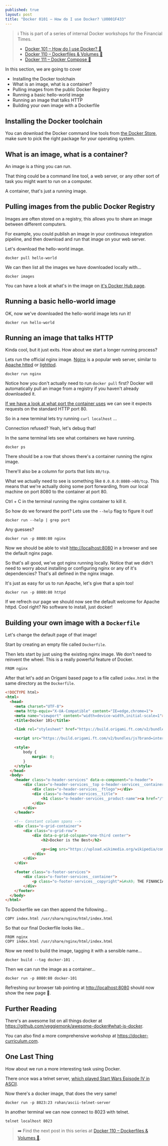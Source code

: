 ```yaml
---
published: true
layout: post
title: "Docker 0101 – How do I use Docker? \U0001F433"
---
```


> ℹ️ This is part of a series of internal Docker workshops for the Financial Times.
> 
> * [Docker 101 – How do I use Docker? 🐳](https://uncomplicated.systems/2018/05/23/docker-101.html)
> * [Docker 110 – Dockerfiles & Volumes 🐳](https://uncomplicated.systems/2018/06/05/docker-0110-dockerfiles-and-volumes.html)
> * [Docker 111 – Docker Compose 🐳](https://uncomplicated.systems/2018/06/19/docker-0111-docker-compose.html)

In this section, we are going to cover

* Installing the Docker toolchain
* What is an image, what is a container?
* Pulling images from the public Docker Registry
* Running a basic hello-world image
* Running an image that talks HTTP
* Building your own image with a Dockerfile

## Installing the Docker toolchain

You can download the Docker command line tools from [the Docker Store](https://store.docker.com/search?type=edition&offering=community), make sure to pick the right package for your operating system.

## What is an image, what is a container?

An image is a thing you can run.

That thing could be a command line tool, a web server, or any other sort of task you might want to run on a computer.

A container, that's just a running image.

## Pulling images from the public Docker Registry

Images are often stored on a registry, this allows you to share an image between different computers.

For example, you could publish an image in your continuous integration pipeline, and then download and run that image on your web server.

Let's download the hello-world image.

```
docker pull hello-world
```

We can then list all the images we have downloaded locally with...

```
docker images
```

You can have a look at what's in the image on [it's Docker Hub page](https://hub.docker.com/_/hello-world/).

## Running a basic hello-world image

OK, now we've downloaded the hello-world image lets run it!

```
docker run hello-world
```

## Running an image that talks HTTP

Kinda cool, but it just exits. How about we start a longer running process?

Lets run the official nginx image. [Nginx](https://nginx.org) is a popular web server, similar to [Apache httpd](https://httpd.apache.org) or [lighttpd](https://www.lighttpd.net).

```
docker run nginx
```

Notice how you don't actually need to run `docker pull` first? Docker will automatically pull an image from a registry if you haven't already downloaded it.

[If we have a look at what port the container uses](https://github.com/nginxinc/docker-nginx/blob/590f9ba27d6d11da346440682891bee6694245f5/mainline/stretch/Dockerfile#L95) we can see it expects requests on the standard HTTP port 80.

So in a new terminal lets try running `curl localhost` ...

Connection refused? Yeah, let's debug that!

In the same terminal lets see what containers we have running.

```
docker ps
```

There should be a row that shows there's a container running the nginx image.

There'll also be a column for ports that lists `80/tcp`.

What we actually need to see is something like `0.0.0.0:8080->80/tcp`. This means that we're actually doing some port forwarding, from our local machine on port 8080 to the container at port 80.

Ctrl + C in the terminal running the nginx container to kill it.

So how do we forward the port? Lets use the `--help` flag to figure it out!

```
docker run --help | grep port
```

Any guesses?

```
docker run -p 8080:80 nginx
```

Now we should be able to visit <http://localhost:8080> in a browser and see the default nginx page.

So that's all good, we've got nginx running locally. Notice that we didn't need to worry about installing or configuring nginx or any of it's dependencies? That's all defined in the nginx image.

It's just as easy for us to run Apache, let's give that a spin too!

```
docker run -p 8080:80 httpd
```

If we refrech our page we should now see the default welcome for Apache httpd. Cool right? No software to install, just docker!

## Building your own image with a `Dockerfile`

Let's change the default page of that image!

Start by creating an empty file called `Dockerfile`.

Then lets start by just using the existing nginx image. We don't need to reinvent the wheel. This is a really powerful feature of Docker.

```docker
FROM nginx
```

After that let's add an Origami based page to a file called `index.html` in the same directory as the `Dockerfile`.

```html
<!DOCTYPE html>
<html>
  <head>
    <meta charset="UTF-8">
    <meta http-equiv="X-UA-Compatible" content="IE=edge,chrome=1">
    <meta name="viewport" content="width=device-width,initial-scale=1">
    <title>Docker 101</title>

    <link rel="stylesheet" href="https://build.origami.ft.com/v2/bundles/css?brand=internal&modules=o-grid@^4.3.8,o-header-services@^2.2.2,o-footer-services@^1.0.1" />

    <script src="https://build.origami.ft.com/v2/bundles/js?brand=internal&modules=o-grid@^4.3.8,o-header-services@^2.2.2,o-footer-services@^1.0.1"></script>

    <style>
        body {
            margin: 0;
        }
    </style>
  </head>
  <body>
    <header class="o-header-services" data-o-component="o-header">
        <div class="o-header-services__top o-header-services__container">
            <div class="o-header-services__ftlogo"></div>
            <div class="o-header-services__title">
                <h1 class="o-header-services__product-name"><a href="/">Docker 101</a></h1>
            </div>
        </div>
    </header>

    <!-- Constant column spans -->
    <div class="o-grid-container">
        <div class="o-grid-row">
            <div data-o-grid-colspan="one-third center">
                <h2>Docker is the Best</h2>

                <p><img src="https://upload.wikimedia.org/wikipedia/commons/thumb/4/4e/Docker_%28container_engine%29_logo.svg/800px-Docker_%28container_engine%29_logo.svg.png"></p>
            </div>
        </div>
    </div>

    <footer class="o-footer-services">
        <div class="o-footer-services__container">
            <p class="o-footer-services__copyright">&#xA9; THE FINANCIAL TIMES LTD. FT and &apos;Financial Times&apos; are trademarks of The Financial Times Ltd.</p>
        </div>
    </footer>
  </body>
</html>
```

To Dockerfile we can then append the following...

```docker
COPY index.html /usr/share/nginx/html/index.html
```

So that our final Dockerfile looks like...

```docker
FROM nginx
COPY index.html /usr/share/nginx/html/index.html
```
Now we need to build the image, tagging it with a sensible name...

```
docker build --tag docker-101 .
```

Then we can run the image as a container...

```
docker run -p 8080:80 docker-101
```

Refreshing our browser tab pointing at <http://localhost:8080> should now show the new page 🚀.

## Further Reading

There's an awesome list on all things docker at <https://github.com/veggiemonk/awesome-docker#what-is-docker>.

You can also find a more comprehensive workshop at <https://docker-curriculum.com>.

## One Last Thing

How about we run a more interesting task using Docker.

There once was a telnet server, [which played Start Wars Episode IV in ASCII](https://www.theregister.co.uk/2001/12/03/ever_wanted_to_see_star/).

Now there's a docker image, that does the very same!

```
docker run -p 8023:23 rohan/ascii-telnet-server
```

In another terminal we can now connect to 8023 with telnet.

```
telnet localhost 8023
```

> ➡️ Find the next post in this series at [Docker 110 – Dockerfiles & Volumes 🐳](https://uncomplicated.systems/2018/06/05/docker-0110-dockerfiles-and-volumes.html).
